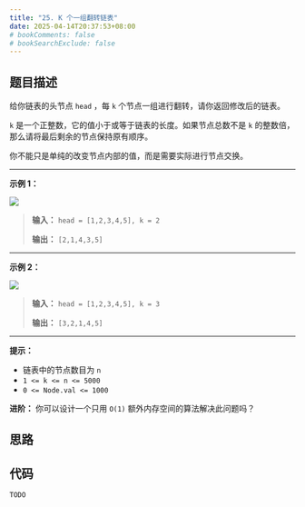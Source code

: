 ```yaml
---
title: "25. K 个一组翻转链表"
date: 2025-04-14T20:37:53+08:00
# bookComments: false
# bookSearchExclude: false
---
```


## 题目描述

给你链表的头节点 `head` ，每 `k` 个节点一组进行翻转，请你返回修改后的链表。

`k` 是一个正整数，它的值小于或等于链表的长度。如果节点总数不是 `k` 的整数倍，那么请将最后剩余的节点保持原有顺序。

你不能只是单纯的改变节点内部的值，而是需要实际进行节点交换。

---

**示例 1：**

![](https://assets.leetcode.com/uploads/2020/10/03/reverse_ex1.jpg)

> **输入：** `head = [1,2,3,4,5], k = 2`
>
> **输出：** `[2,1,4,3,5]`

---

**示例 2：**

![](https://assets.leetcode.com/uploads/2020/10/03/reverse_ex2.jpg)


> **输入：** `head = [1,2,3,4,5], k = 3`
>
> **输出：** `[3,2,1,4,5]`

---

**提示：**

- 链表中的节点数目为 `n`
- `1 <= k <= n <= 5000`
- `0 <= Node.val <= 1000`
 

**进阶：** 你可以设计一个只用 `O(1)` 额外内存空间的算法解决此问题吗？

## 思路

## 代码

```golang
TODO
```